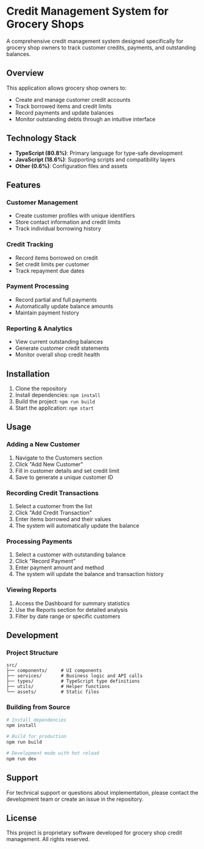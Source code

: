 # Credit Management System for Grocery Shops

A comprehensive credit management system designed specifically for grocery shop owners to track customer credits, payments, and outstanding balances.

## Overview

This application allows grocery shop owners to:
- Create and manage customer credit accounts
- Track borrowed items and credit limits
- Record payments and update balances
- Monitor outstanding debts through an intuitive interface

## Technology Stack

- **TypeScript (80.8%)**: Primary language for type-safe development
- **JavaScript (18.6%)**: Supporting scripts and compatibility layers
- **Other (0.6%)**: Configuration files and assets

## Features

### Customer Management
- Create customer profiles with unique identifiers
- Store contact information and credit limits
- Track individual borrowing history

### Credit Tracking
- Record items borrowed on credit
- Set credit limits per customer
- Track repayment due dates

### Payment Processing
- Record partial and full payments
- Automatically update balance amounts
- Maintain payment history

### Reporting & Analytics
- View current outstanding balances
- Generate customer credit statements
- Monitor overall shop credit health

## Installation

1. Clone the repository
2. Install dependencies: `npm install`
3. Build the project: `npm run build`
4. Start the application: `npm start`

## Usage

### Adding a New Customer
1. Navigate to the Customers section
2. Click "Add New Customer"
3. Fill in customer details and set credit limit
4. Save to generate a unique customer ID

### Recording Credit Transactions
1. Select a customer from the list
2. Click "Add Credit Transaction"
3. Enter items borrowed and their values
4. The system will automatically update the balance

### Processing Payments
1. Select a customer with outstanding balance
2. Click "Record Payment"
3. Enter payment amount and method
4. The system will update the balance and transaction history

### Viewing Reports
1. Access the Dashboard for summary statistics
2. Use the Reports section for detailed analysis
3. Filter by date range or specific customers

## Development

### Project Structure
```
src/
├── components/     # UI components
├── services/       # Business logic and API calls
├── types/          # TypeScript type definitions
├── utils/          # Helper functions
└── assets/         # Static files
```

### Building from Source
```bash
# Install dependencies
npm install

# Build for production
npm run build

# Development mode with hot reload
npm run dev
```

## Support

For technical support or questions about implementation, please contact the development team or create an issue in the repository.

## License

This project is proprietary software developed for grocery shop credit management. All rights reserved.
